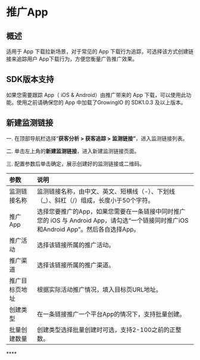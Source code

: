 # 推广App

## 概述

适用于 App 下载拉新场景，对于常见的 App 下载行为追踪，可选择该方式创建链接来追踪用户 App下载行为，方便您衡量广告推广效果。

## SDK版本支持

如果您需要跟踪 App（ iOS & Android）由推广带来的 App 下载，可以使用此功能。使用之前请确保您的 App 中加载了GrowingIO 的 SDK1.0.3 及以上版本。

## 新建监测链接

 一. 在顶部导航栏选择“**获客分析 &gt; 获客追踪 &gt; 监测链接”**，进入监测链接列表。

二. 单击左上角的**新建监测链接**，进入新建监测链接页面。

三. 配置参数后单击确定，展示创建好的监测链接或二维码。

| 参数 | 说明 |
| :--- | :--- |
| 监测链接名称 | 监测链接名称，由中文、英文、短横线（-）、下划线（\_）、斜杠（/）组成，长度小于50个字符。 |
| 推广App | 选择您要推广的App，如果您需要在一条链接中同时推广您的 iOS 与 Android App，请勾选“一个链接同时推广iOS和Android App”。然后各自选择App。 |
| 推广活动 | 选择该链接所属的推广活动。 |
| 推广渠道 | 选择该链接所属的推广渠道。 |
| 推广目标页地址 | 根据实际活动推广情况，填入目标页URL地址。 |
| 创建类型 | 在一条链接推广一个平台App的情况下，支持批量创建。 |
| 批量创建数量 | 创建类型选择批量创建时可选，支持2-100之前的正整数。 |

\*\*\*\*

## 


